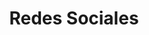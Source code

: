 ---
title: "Redes Sociales"
meta_title: "Servicios de Gestión de Redes Sociales"
description: "Gestión profesional de redes sociales para aumentar tu presencia online y conectar con tu audiencia"
draft: false
layout: "@/layouts/WebDesignPage.astro"

# Banner
banner:
  title: "Gestión Profesional de Redes Sociales para tu Marca"
  content: "Potencia tu presencia en redes sociales con estrategias personalizadas y contenido de calidad."
  image: "/images/banner.png"
  button:
    enable: true
    label: "Contáctanos"
    link: "/contact"

# Process
process:
  title: "Nuestro Proceso de Gestión"
  description: "Desarrollamos una estrategia integral para gestionar tus redes sociales y conseguir resultados medibles."
  steps:
    - name: "Estrategia"
      content: "#### Desarrollo de Estrategia\n\nDefinimos:\n- Objetivos de comunicación\n- Audiencia objetivo\n- Canales principales\n- Calendario editorial\n- Métricas de éxito"
    
    - name: "Contenido"
      content: "#### Creación de Contenido\n\nDesarrollamos:\n- Contenido original\n- Diseños personalizados\n- Copys atractivos\n- Videos y animaciones\n- Stories y Reels"
    
    - name: "Gestión"
      content: "#### Gestión Continua\n\nRealizamos:\n- Publicaciones diarias\n- Gestión de comunidad\n- Monitorización\n- Análisis de resultados\n- Optimización continua"

# Services
services:
  title: "Nuestros Servicios de Redes Sociales"
  notice:
    type: "note"
    content: "Gestionamos las principales redes sociales adaptando la estrategia a cada plataforma."
  services_list:
    - title: "Gestión de Contenidos"
      features:
        - "Calendario editorial"
        - "Creación de contenidos"
        - "Diseño gráfico"
        - "Copywriting"
        - "Programación de posts"
    
    - title: "Community Management"
      features:
        - "Gestión de comunidad"
        - "Respuesta a comentarios"
        - "Moderación"
        - "Engagement"
        - "Atención al cliente"
    
    - title: "Análisis y Reportes"
      features:
        - "Métricas clave"
        - "Informes mensuales"
        - "Análisis de competencia"
        - "Recomendaciones"
        - "Optimización"

# Why Choose Us
why_choose_us:
  title: "¿Por Qué Elegirnos para tus Redes Sociales?"
  accordions:
    - title: "Experiencia Demostrada"
      items:
        - "Equipo especializado"
        - "Años de experiencia"
        - "Casos de éxito"
        - "Conocimiento actualizado"
        - "Mejores prácticas"
    
    - title: "Contenido de Calidad"
      items:
        - "Diseño profesional"
        - "Contenido original"
        - "Estrategia personalizada"
        - "Creatividad e innovación"
        - "Adaptación multiplataforma"
    
    - title: "Atención Personalizada"
      items:
        - "Comunicación constante"
        - "Reportes detallados"
        - "Respuesta rápida"
        - "Flexibilidad"
        - "Soporte continuo"

# Portfolio
portfolio:
  title: "Casos de Éxito en Redes Sociales"
  projects:
    - src: "/images/portfolio-1.jpg"
      alt: "Caso de Éxito 1"
      width: 600
      height: 400
      link: "/portfolio/caso-1"
    
    - src: "/images/portfolio-2.jpg"
      alt: "Caso de Éxito 2"
      width: 600
      height: 400
      link: "/portfolio/caso-2"

# Call to Action
cta:
  title: "¿Listo para Potenciar tus Redes Sociales?"
  buttons:
    - label: "Solicitar Propuesta"
      link: "/contact"
      style: "solid"
    
    - label: "Ver Casos de Éxito"
      link: "/portfolio"
      style: "outline"

# Additional Services
additional_services:
  title: "Servicios Complementarios"
  services_list:
    - "Estrategia de Contenidos"
    - "Producción Audiovisual"
    - "Influencer Marketing"
    - "Social Listening"
    - "Crisis Management"
  notice:
    type: "tip"
    content: "¡Contáctanos hoy para una evaluación gratuita de tus redes sociales!"
---
